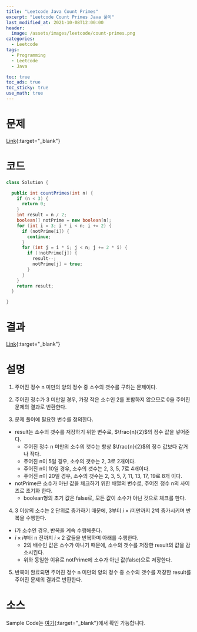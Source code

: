 ```yaml
---
title: "Leetcode Java Count Primes"
excerpt: "Leetcode Count Primes Java 풀이"
last_modified_at: 2021-10-08T12:00:00
header:
  image: /assets/images/leetcode/count-primes.png
categories:
  - Leetcode
tags:
  - Programming
  - Leetcode
  - Java

toc: true
toc_ads: true
toc_sticky: true
use_math: true
---
```

# 문제
[Link](https://leetcode.com/problems/count-primes/){:target="_blank"}

# 코드
```java
class Solution {

  public int countPrimes(int n) {
    if (n < 3) {
      return 0;
    }
    int result = n / 2;
    boolean[] notPrime = new boolean[n];
    for (int i = 3; i * i < n; i += 2) {
      if (notPrime[i]) {
        continue;
      }
      for (int j = i * i; j < n; j += 2 * i) {
        if (!notPrime[j]) {
          result--;
          notPrime[j] = true;
        }
      }
    }
    return result;
  }

}
```

# 결과
[Link](https://leetcode.com/submissions/detail/567589481/){:target="_blank"}

# 설명
1. 주어진 정수 n 미만의 양의 정수 중 소수의 갯수를 구하는 문제이다.

2. 주어진 정수가 3 미만일 경우, 가장 작은 소수인 2를 포함하지 않으므로 0을 주어진 문제의 결과로 반환한다.

3. 문제 풀이에 필요한 변수를 정의한다.
- result는 소수의 갯수를 저장하기 위한 변수로, $\frac{n}{2}$의 정수 값을 넣어준다.
  - 주어진 정수 n 미만의 소수의 갯수는 항상 $\frac{n}{2}$의 정수 값보다 같거나 작다.
  - 주어진 n이 5일 경우, 소수의 갯수는 2, 3로 2개이다.
  - 주어진 n이 10일 경우, 소수의 갯수는 2, 3, 5, 7로 4개이다.
  - 주어진 n이 20일 경우, 소수의 갯수는 2, 3, 5, 7, 11, 13, 17, 19로 8개 이다.
- notPrime은 소수가 아닌 값을 체크하기 위한 배열의 변수로, 주어진 정수 n의 사이즈로 초기화 한다.
  - boolean형의 초기 값은 false로, 모든 값이 소수가 아닌 것으로 체크를 한다.

4. 3 이상의 소수는 2 단위로 증가하기 때문에, 3부터 $i \times i$미만까지 2씩 증가시키며 반복을 수행한다.
- i가 소수인 경우, 반복을 계속 수행해준다.
- $i \times i$부터 n 전까지 $i \times 2$ 값들을 반복하며 아래를 수행한다.
  - 2의 배수인 값은 소수가 아니기 때문에, 소수의 갯수를 저장한 result의 값을 감소시킨다.
  - 위와 동일한 이유로 notPrime에 소수가 아닌 값(false)으로 저장한다.

5. 반복이 완료되면 주어진 정수 n 미만의 양의 정수 중 소수의 갯수를 저장한 result를 주어진 문제의 결과로 반환한다.

# 소스
Sample Code는 [여기](https://github.com/GracefulSoul/leetcode/blob/master/src/main/java/gracefulsoul/problems/CountPrimes.java){:target="_blank"}에서 확인 가능합니다.